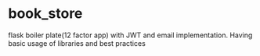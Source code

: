 # book_store
flask boiler plate(12 factor app) with JWT and email implementation. Having basic usage of libraries and best practices
